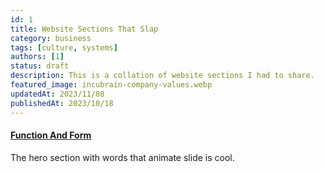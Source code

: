 ```yaml
---
id: 1
title: Website Sections That Slap
category: business
tags: [culture, systems]
authors: [1]
status: draft
description: This is a collation of website sections I had to share.
featured_image: incubrain-company-values.webp
updatedAt: 2023/11/08
publishedAt: 2023/10/18
---
```


#### [Function And Form](https://www.functionandform.co.uk/)

The hero section with words that animate slide is cool.

